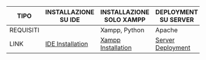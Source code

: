 | TIPO | INSTALLAZIONE SU IDE | INSTALLAZIONE SOLO XAMPP | DEPLOYMENT SU SERVER |
|---|---|---|---|
|REQUISITI||Xampp, Python|Apache|
|LINK|[IDE Installation](https://github.com/paolomalgarin/DigitML/blob/main/README%20-%20Stuff/Documentation/IDE-INSTALLATION.md)|[Xampp Installation](https://github.com/paolomalgarin/DigitML/blob/main/README%20-%20Stuff/Documentation/XAMPP-INSTALLATION.md)|[Server Deployment](https://github.com/paolomalgarin/DigitML/blob/main/README%20-%20Stuff/Documentation/SERVER-DEPLOYMENT.md)|
